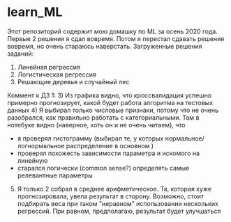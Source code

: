 # learn_ML
Этот репозиторий содержит мою домашку по ML за осень 2020 года. Первые 2 решения я сдал вовремя. Потом я перестал сдавать решения вовремя, но очень стараюсь наверстать.
Загруженные решения заданий:
1) Линейная регрессия
2) Логистическая регрессия
3) Решающие деревья и случайный лес




Коммент к ДЗ 1:
3) Из графика видно, что кроссвалидация успешно примерно прогнозирует, какой будет работа алгоритма на тестовых данных
4) Я выбирал только числовые признаки, потому что не очень разобрался, как правильно работать с категориальными. Там в нотебуке видно (наверное, хоть он и не очень читаем), что 
- я проверял гистограмму (выбирал те, у которых нормальное/логнормальное распределение в основном )
- проверял похожесть зависимости параметра и искомого на линейную
- старался логически (common sense?) определять самые релевантные параметры
5) Я только 2 собрал в среднее арифметическое. Та, которая хуже прогнозировала, увела результат в сторону. Возможно, стоит подбирать веса при таком "неравном" использовании нескольких регрессий. При равном, предполагаю, результат будет улучшаться
